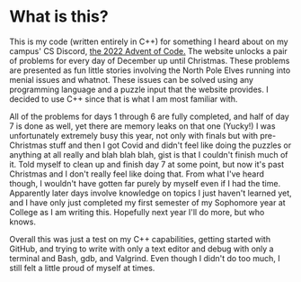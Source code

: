 # What is this?
This is my code (written entirely in C++) for something I heard about on my campus' CS Discord, [the 2022 Advent of Code.](https://adventofcode.com/2022 "here")
The website unlocks a pair of problems for every day of December up until Christmas. These problems are presented as fun little stories involving the North Pole Elves running into menial issues and whatnot. These issues can be solved using any programming language and a puzzle input that the website provides. I decided to use C++ since that is what I am most familiar with.

All of the problems for days 1 through 6 are fully completed, and half of day 7 is done as well, yet there are memory leaks on that one (Yucky!) I was unfortunately extremely busy this year, not only with finals but with pre-Christmas stuff and then I got Covid and didn't feel like doing the puzzles or anything at all really and blah blah blah, gist is that I couldn't finish much of it. Told myself to clean up and finish day 7 at some point, but now it's past Christmas and I don't really feel like doing that. From what I've heard though, I wouldn't have gotten far purely by myself even if I had the time. Apparently later days involve knowledge on topics I just haven't learned yet, and I have only just completed my first semester of my Sophomore year at College as I am writing this. Hopefully next year I'll do more, but who knows.

Overall this was just a test on my C++ capabilities, getting started with GitHub, and trying to write with only a text editor and debug with only a terminal and Bash, gdb, and Valgrind. Even though I didn't do too much, I still felt a little proud of myself at times.

